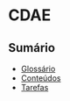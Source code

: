 # CDAE

## Sumário

- [Glossário](./Documentation/glossary.md)
- [Conteúdos](./Contents/)
- [Tarefas](./Documentation/tasks.md)
